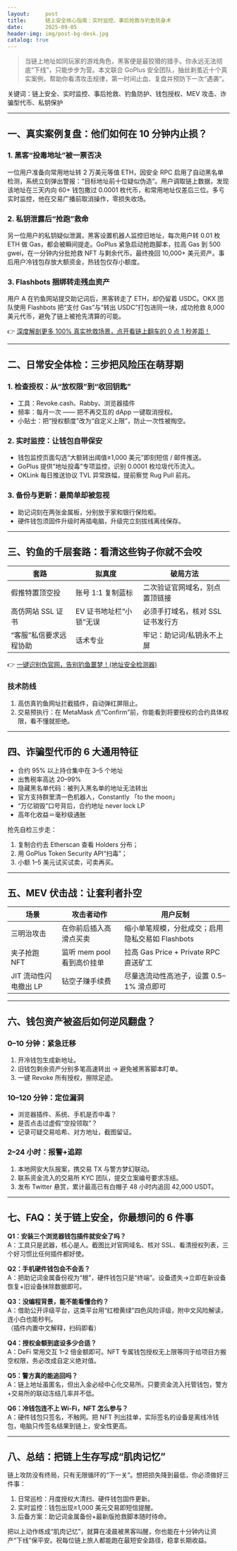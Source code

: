 ```yaml
---
layout:     post
title:      链上安全核心指南：实时监控、事后抢救与钓鱼防身术
date:       2025-09-05
header-img: img/post-bg-desk.jpg
catalog: true
---
```


> 当链上地址如同玩家的游戏角色，黑客便是最狡猾的猎手。你永远无法彻底“下线”，只能步步为营。本文联合 GoPlus 安全团队，抽丝剥茧近十个真实案例，帮助你看清攻击规律，第一时间止血、复盘并预防下一次“遇袭”。

关键词：链上安全、实时监控、事后抢救、钓鱼防护、钱包授权、MEV 攻击、诈骗型代币、私钥保护

---

## 一、真实案例复盘：他们如何在 10 分钟内止损？

### 1. 黑客“投毒地址”被一票否决  
一位用户准备向常用地址转 2 万美元等值 ETH，因安全 RPC 启用了自动黑名单检测，系统立刻弹出警报：“目标地址前十位疑似伪造”。用户调取链上数据，发现该地址在三天内向 60+ 钱包撒过 0.0001 枚代币，和常用地址仅差后三位。多亏实时监控，他在交易广播前取消操作，零损失收场。

### 2. 私钥泄露后“抢跑”救命  
另一位用户的私钥疑似泄漏，黑客设置机器人监控旧地址，每次用户转 0.01 枚 ETH 做 Gas，都会被瞬间提走。GoPlus 紧急启动抢跑脚本，拉高 Gas 到 500 gwei，在一分钟内分批抢救 NFT 与剩余代币。最终挽回 10,000+ 美元资产。事后用户冷钱包存放大额资金，热钱包仅存小额度。

### 3. Flashbots 捆绑转走残血资产  
用户 A 在钓鱼网站提交助记词后，黑客转走了 ETH，却仍留着 USDC。OKX 团队使用 Flashbots 把“支付 Gas”与“转出 USDC”打包进同一块，成功抢救 8,000 美元代币，避免了链上被抢先清算的可能。

👉 [深度解剖更多 100% 真实抢救场景，点开看链上翻车的 0 点 1 秒差距！](https://okxdog.com/)

---

## 二、日常安全体检：三步把风险压在萌芽期

### 1. 检查授权：从“放权限”到“收回钥匙”  
- 工具：Revoke.cash、Rabby、浏览器插件  
- 频率：每月一次 —— 把不再交互的 dApp 一键取消授权。  
- 小贴士：把“授权额度”改为“自定义上限”，防止一次性被掏空。

### 2. 实时监控：让钱包自带保安  
- 钱包监控页面勾选“大额转出阈值≥1,000 美元”即刻短信 / 邮件推送。  
- GoPlus 提供“地址投毒”专项监控，识别 0.0001 枚垃圾代币流入。  
- OKLink 每日推送协议 TVL 异常跌幅，提前察觉 Rug Pull 前兆。

### 3. 备份与更新：最简单却被忽视  
- 助记词刻在两张金属板，分别放于家和银行保险柜。  
- 硬件钱包须固件升级时再插电脑，升级完立刻拔线离线保存。  

---

## 三、钓鱼的千层套路：看清这些钩子你就不会咬

| 套路 | 拟真度 | 破局方法 |
|------|--------|----------|
| 假推特置顶空投 | 账号 1:1 复制蓝标 | 二次验证官网域名，别点置顶链接 |
| 高仿网站 SSL 证书 | EV 证书地址栏“小锁”无误 | 必须手打域名，核对 SSL 证书发行方 |
| “客服”私信要求远程协助 | 话术专业 | 牢记：助记词/私钥永不上屏 |

👉 [一键识别伪官网，告别钓鱼噩梦！(地址安全检测器)](https://okxdog.com/)

### 技术防线  
1. 高仿真钓鱼网址拦截插件，自动弹红屏阻止。  
2. 交易预执行：在 MetaMask 点“Confirm”前，你能看到将要授权的合约具体权限，看不懂就拒绝。

---

## 四、诈骗型代币的 6 大通用特征

- 合约 95% 以上持仓集中在 3–5 个地址  
- 出售税率高达 20–99%  
- 隐藏黑名单代码：被列入黑名单的地址无法转出  
- 官方支持群里清一色机器人，Constantly 「to the moon」  
- “万亿销毁”口号背后，合约地址 never lock LP  
- 高年化收益＝毫秒级通胀

抢先自检三步走：  
1. 复制合约去 Etherscan 查看 Holders 分布；  
2. 用 GoPlus Token Security API“扫毒”；  
3. 小额 1–5 美元试买试卖，可卖再买。

---

## 五、MEV 伏击战：让套利者扑空

| 场景 | 攻击者动作 | 用户反制 |
|------|------------|----------|
| 三明治攻击 | 在你前后插入高滑点买卖 | 缩小单笔规模，分批成交；启用隐私交易如 Flashbots |
| 夹子抢跑 NFT | 监听 mem pool 看到高价挂单 | 拉高 Gas Price + Private RPC 直送矿工 |
| JIT 流动性闪电撤出 LP | 钻空子赚手续费 | 尽量选流动性高池子，设置 0.5–1% 滑点即可 |

---

## 六、钱包资产被盗后如何逆风翻盘？

### 0–10 分钟：紧急迁移  
1. 开冷钱包生成新地址。  
2. 旧钱包剩余资产分别多笔高速转出 → 避免被黑客脚本盯单。  
3. 一键 Revoke 所有授权，擦除足迹。

### 10–120 分钟：定位漏洞  
- 浏览器插件、系统、手机是否中毒？  
- 是否点击过虚假“空投领取”？  
- 记录可疑交易哈希、对方地址，截图留证。

### 2–24 小时：报警+追踪  
1. 本地网安大队报案，携交易 TX 与警方梦幻联动。  
2. 联系资金流入的交易所 KYC 团队，提交立案编号要求冻结。  
3. 发布 Twitter 悬赏，累计最高已有白帽子 48 小时内追回 42,000 USDT。

---

## 七、FAQ：关于链上安全，你最想问的 6 件事

**Q1：安装三个浏览器钱包插件就安全了吗？**  
A：工具只是武器，核心是人。截图比对官网域名、核对 SSL、看清授权列表，三个好习惯比任何插件都好使。

**Q2：手机硬件钱包会不会丢？**  
A：把助记词金属备份视为“根”，硬件钱包只是“终端”。设备遗失→立即在新设备恢复+旧设备抹除数据即可。

**Q3：没编程背景，能不能看懂合约？**  
A：借助公开评级平台，这类平台用“红橙黄绿”四色风险评级，附中文风险解读，连小白也能秒判。  
（插件内置中文解释，扫码即看）

**Q4：授权金额到底设多少合适？**  
A：DeFi 常用交互 1–2 倍金额即可。NFT 专属钱包授权无上限等同于给项目方搬空权限，务必改成自定义绝对值。

**Q5：警方真的能追回吗？**  
A：链上地址虽匿名，但出入金必经中心化交易所。只要资金流入托管钱包，警方+交易所的联动冻结几率并不低。

**Q6：冷钱包连不上 Wi-Fi，NFT 怎么参与？**  
A：硬件钱包只签名，不触网。把 NFT 列出挂单，实际签名的设备是离线冷钱包，电脑只传签名结果到链上，安全性更高。

---

## 八、总结：把链上生存写成“肌肉记忆”

链上攻防没有终局，只有无限循环的“下一关”。想把损失降到最低，你必须做好三件事：  
1. 日常巡检：月度授权大清扫、硬件钱包固件更新。  
2. 实时监控：钱包出现≥1,000 美元交易即短信提醒。  
3. 后备方案：助记词金属备份+最新版抢救脚本随时待命。

把以上动作练成“肌肉记忆”，就算在凌晨被黑客叫醒，你也能在十分钟内让资产“下线”保平安。祝每位链上旅人都能跑在最短安全路径，稳拿长期收益。